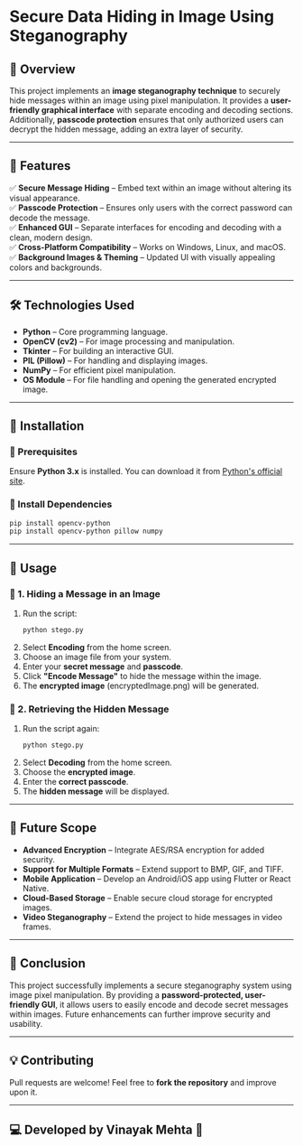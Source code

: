 # Secure Data Hiding in Image Using Steganography

## 📌 Overview  
This project implements an **image steganography technique** to securely hide messages within an image using pixel manipulation. It provides a **user-friendly graphical interface** with separate encoding and decoding sections. Additionally, **passcode protection** ensures that only authorized users can decrypt the hidden message, adding an extra layer of security.

---

## 🚀 Features  
✅ **Secure Message Hiding** – Embed text within an image without altering its visual appearance.  
✅ **Passcode Protection** – Ensures only users with the correct password can decode the message.  
✅ **Enhanced GUI** – Separate interfaces for encoding and decoding with a clean, modern design.  
✅ **Cross-Platform Compatibility** – Works on Windows, Linux, and macOS.  
✅ **Background Images & Theming** – Updated UI with visually appealing colors and backgrounds.  

---

## 🛠️ Technologies Used  
- **Python** – Core programming language.  
- **OpenCV (cv2)** – For image processing and manipulation.  
- **Tkinter** – For building an interactive GUI.  
- **PIL (Pillow)** – For handling and displaying images.  
- **NumPy** – For efficient pixel manipulation.  
- **OS Module** – For file handling and opening the generated encrypted image.  

---

## 📂 Installation  

### 🔹 Prerequisites  
Ensure **Python 3.x** is installed. You can download it from [Python's official site](https://www.python.org/).  

### 🔹 Install Dependencies  
```sh
pip install opencv-python
pip install opencv-python pillow numpy
```

---

## 🚀 Usage  

### 🔹 1. Hiding a Message in an Image  
1. Run the script:  
   ```sh
   python stego.py
   ```
2. Select **Encoding** from the home screen.
3. Choose an image file from your system.
4. Enter your **secret message** and **passcode**.
5. Click **"Encode Message"** to hide the message within the image.
6. The **encrypted image** (encryptedImage.png) will be generated.

### 🔹 2. Retrieving the Hidden Message  
1. Run the script again:  
   ```sh
   python stego.py
   ```
2. Select **Decoding** from the home screen.
3. Choose the **encrypted image**.
4. Enter the **correct passcode**.
5. The **hidden message** will be displayed.

---

## 🎯 Future Scope  
- **Advanced Encryption** – Integrate AES/RSA encryption for added security.  
- **Support for Multiple Formats** – Extend support to BMP, GIF, and TIFF.  
- **Mobile Application** – Develop an Android/iOS app using Flutter or React Native.  
- **Cloud-Based Storage** – Enable secure cloud storage for encrypted images.  
- **Video Steganography** – Extend the project to hide messages in video frames.  

---

## 📌 Conclusion  
This project successfully implements a secure steganography system using image pixel manipulation. By providing a **password-protected, user-friendly GUI**, it allows users to easily encode and decode secret messages within images. Future enhancements can further improve security and usability.

---


## 💡 Contributing  
Pull requests are welcome! Feel free to **fork the repository** and improve upon it.

---

## 💻 Developed by **Vinayak Mehta** 🚀


